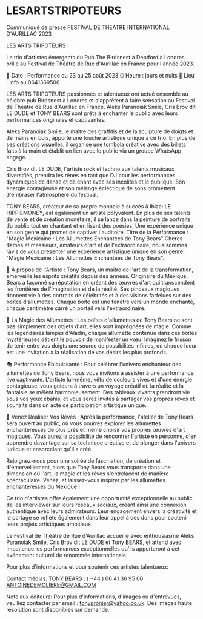 # LESARTSTRIPOTEURS
Communiqué de presse 
FESTIVAL DE THEATRE INTERNATIONAL D'AURILLAC 2023

LES ARTS TRIPOTEURS

Le trio d'artistes émergents du Pub The Birdsnest à Deptford à Londres brille au Festival de Théâtre de Rue d'Aurillac en France pour l'année 2023.

📅 Date : Performance du 23 au 25 août 2023
⏰ Heure : jours et nuits
📍 Lieu : info au 0641369506

LES ARTS TRIPOTEURS passionnés et talentueux ont actué ensemble au célèbre pub Birdsnest à Londres et s'apprêtent à faire sensation au Festival de Théâtre de Rue d'Aurillac en France. Aleks Paranoiak Smile, Cris Brov dit LE DUDE et TONY BEARS sont prêts à enchanter le public avec leurs performances originales et captivantes.

Aleks Paranoiak Smile, le maître des graffitis et de la sculpture de doigts et de mains en bois, apporte une touche artistique unique à ce trio. En plus de ses créations visuelles, il organise une tombola créative avec des billets faits à la main et établit un lien avec le public via un groupe WhatsApp engagé.

Cris Brov dit LE DUDE, l'artiste rock et techno aux talents musicaux diversifiés, prendra les rênes en tant que DJ pour les performances dynamiques de danse et de chant avec ses incolites et le publique. Son énergie contagieuse et son mélange éclectique de sons promettent d'embraser l'atmosphère du festival.

TONY BEARS, créateur de sa propre monnaie à succès à Ibiza: LE HIPPIEMONEY, est également un artiste polyvalent. En plus de ses talents de vente et de création monétaire, il se lance dans la peinture de portraits du public tout en chantant et en lisant des poésies. Une expérience unique en son genre qui promet de captiver l'auditoire.
Titre de la Performance : "Magie Mexicaine : Les Allumettes Enchantées de Tony Bears"
Chères dames et messieurs, amateurs d'art et de l'extraordinaire, nous sommes ravis de vous présenter une expérience artistique unique en son genre : "Magie Mexicaine : Les Allumettes Enchantées de Tony Bears".

🎨 À propos de l'Artiste : Tony Bears, un maître de l'art de la transformation, émerveille les esprits créatifs depuis des années. Originaire du Mexique, Bears a façonné sa réputation en créant des œuvres d'art qui transcendent les frontières de l'imagination et de la réalité. Ses pinceaux magiques donnent vie à des portraits de célébrités et à des visions farfelues sur des boîtes d'allumettes. Chaque boîte est une fenêtre vers un monde enchanté, chaque centimètre carré un portail vers l'extraordinaire.

🔮 La Magie des Allumettes : Les boîtes d'allumettes de Tony Bears ne sont pas simplement des objets d'art, elles sont imprégnées de magie. Comme les légendaires lampes d'Aladin, chaque allumette contenue dans ces boîtes mystérieuses détient le pouvoir de manifester un vœu. Imaginez le frisson de tenir entre vos doigts une source de possibilités infinies, où chaque lueur est une invitation à la réalisation de vos désirs les plus profonds.

🎭 Performance Éblouissante : Pour célébrer l'univers enchanteur des allumettes de Tony Bears, nous vous invitons à assister à une performance live captivante. L'artiste lui-même, vêtu de couleurs vives et d'une énergie contagieuse, vous guidera à travers un voyage créatif où la réalité et la fantaisie se mêlent harmonieusement. Des tableaux vivants prendront vie sous vos yeux ébahis, et vous serez invités à partager vos propres rêves et souhaits dans un acte de participation artistique unique.

🎉 Venez Réaliser Vos Rêves : Après la performance, l'atelier de Tony Bears sera ouvert au public, où vous pourrez explorer les allumettes enchanteresses de plus près et même choisir vos propres œuvres d'art magiques. Vous aurez la possibilité de rencontrer l'artiste en personne, d'en apprendre davantage sur sa technique créative et de plonger dans l'univers ludique et ensorcelant qu'il a créé.

Rejoignez-nous pour une soirée de fascination, de création et d'émerveillement, alors que Tony Bears vous transporte dans une dimension où l'art, la magie et les rêves s'entrelacent de manière spectaculaire. Venez, et laissez-vous inspirer par les allumettes enchanteresses du Mexique !

Ce trio d'artistes offre également une opportunité exceptionnelle au public de les interviewer sur leurs réseaux sociaux, créant ainsi une connexion authentique avec leurs admirateurs. Leur engagement envers la créativité et le partage se reflète également dans leur appel à des dons pour soutenir leurs projets artistiques ambitieux.

Le Festival de Théâtre de Rue d'Aurillac accueille avec enthousiasme Aleks Paranoiak Smile, Cris Brov dit LE DUDE et Tony BEARS, et attend avec impatience les performances exceptionnelles qu'ils apporteront à cet événement culturel de renommée internationale.

Pour plus d'informations et pour soutenir ces artistes talentueux:

Contact médias:
TONY BEARS : ( +44 ) 06 41 36 95 06
ANTOINEDEMOLIERE@GMAIL.COM


Note aux éditeurs:
Pour plus d'informations, d'images ou d'entrevues, veuillez contacter par email : tonypronier@yahoo.co.uk. Des images haute résolution sont disponibles sur demande.
